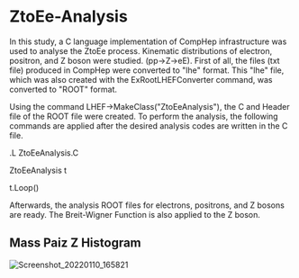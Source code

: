 # ZtoEe-Analysis

In this study, a C language implementation of CompHep infrastructure was used to analyse the ZtoEe process. Kinematic distributions of electron, positron, and Z boson were studied. (pp->Z->eE). First of all, the files (txt file) produced in CompHep were converted to "lhe" format. This "lhe" file, which was also created with the ExRootLHEFConverter command, was converted to "ROOT" format.

Using the command LHEF->MakeClass("ZtoEeAnalysis"), the C and Header file of the ROOT file were created. To perform the analysis, the following commands are applied after the desired analysis codes are written in the C file.

.L ZtoEeAnalysis.C

ZtoEeAnalysis t

t.Loop()

Afterwards, the analysis ROOT files for electrons, positrons, and Z bosons are ready. The Breit-Wigner Function is also applied to the Z boson.

## Mass Paiz Z Histogram

![Screenshot_20220110_165821](https://user-images.githubusercontent.com/62266472/206757851-e3cad68a-2099-4dc8-8606-b6ad09c6a133.png)

